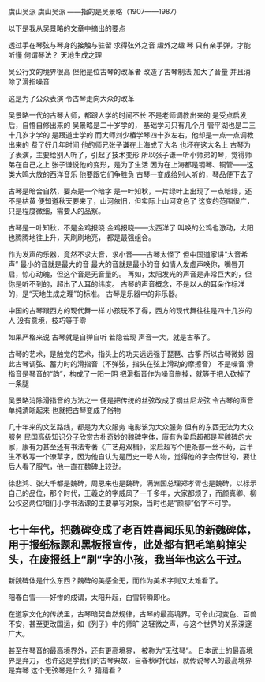 虞山吴派
虞山吴派
——指的是吴景略（1907——1987）
 
以下是我从吴景略的文章中摘出的要点
 
 
   透过手在琴弦与琴身的接触与驻留
   求得弦外之音  趣外之趣
   琴
   只有亲手弹，才能听懂
   何谓琴法？
   天地生成之理
 
 
吴公行文的境界很高
但他是位古琴的改革者
改造了古琴制法
加大了音量
并且消除了滑指噪音
 
这是为了公众表演
令古琴走向大众的改革
 
吴景略一代的古琴大师，都跟人学的时间不长
不是老师调教出来的
是受点启发后，自悟自修出来的
吴景略是二十岁学的，
基础学习只有几个月
管平湖也是二三十几岁才学的
是跟道士学的
而大师刘少椿学琴四十岁左右，他却是一点一点调教出来的
费了好几年时间
他的师兄张子谦在上海成了大名
也坏在这大名上
古琴为了表演，主要给别人听了，引起了技术变形
所以张子谦一听小师弟的琴，觉得师弟在自己之上
张子谦说他的变形，是为了生活
因为在上海都是钢琴、铜管——这类大鸣大放的西洋音乐
他要跟它们争胜负
古琴一变成给别人听的，琴品便下去了
 
古琴是暗合自然，要点是一个暗字
是一叶知秋，一片绿叶上出现了一点暗绿，还不是枯黄
便知道秋天要来了，山河依旧，但实际上山河变色了
这变的范围很广，只是程度微细，需要人的品察。
 
古琴是一叶知秋，不是金鸡报晓
金鸡报晓——太西洋了
叫唤的公鸡也激动，太阳也腾腾地往上升，天刷刷地亮，
都是最强组合。
 
作为发声的乐器，竟然不求大音，求小音——古琴太怪了
但中国道家讲“大音希声”
最小的音就是最大的音
最大的音就是最小的音
 如情人发虚声唤你，嘴唇开启，惊心动魄，但这个音是无音量的。
 再如，太阳发光的声音是非常巨大的，但你是听不到的，超出了人耳的纬度。
 古琴的声音概念，不是以人的耳朵作标准的，是“天地生成之理”的标准。
古琴是乐器中的非乐器。
 
中国的古琴跟西方的现代舞一样
小孩玩不了得，西方的现代舞往往是四十几岁的人
没有意境，技巧等于零
 
如果严格来说
古琴就是自弹自听
若隐若现
声音一大，就是古筝了。
 
古琴的艺术，是触觉的艺术，指头上的功夫远远强于琵琶、古筝
所以古琴微妙
 因此古琴调弦、蓄力时的滑指音（不弹弦，指头在弦上滑动的摩擦音）
不是噪音
滑指音是琴音的“韵”，构成了一阳一阴
把滑指音作为噪音删掉，就等于把人砍掉了一条腿
 
吴景略消除滑指音的方法之一
便是把传统的丝弦改成了钢丝尼龙弦
令古琴的声音单纯清晰起来
也就把古琴变成了俗物
 
几十年来的文艺路线，都是为大众服务
电影该为大众服务
但有的东西无法为大众服务
 民国高级知识分子欣赏古朴奇妙的魏碑字体，康有为梁启超都是写魏碑的大家，康有为甚至还有书法专著《广艺舟双楫》，梁启超写个便条都一丝不苟，后半生不敢写一个潦草字，因为他自认为是历史一号人物，觉得他的字会传世的，要让后人看了服气，他一直在魏碑上较劲。
 
 徐悲鸿、张大千都是魏碑，周恩来也是魏碑，满洲国总理郑孝胥也是魏碑，以标示自己的品位，那个时代，王羲之的字威风了一千多年，大家都烦了，而颜真卿、柳公权这两位咱们小学书法课的主要摹写对象，当时也是“颜柳”俗字不可学。
 
 七十年代，把魏碑变成了老百姓喜闻乐见的新魏碑体，用于报纸标题和黑板报宣传，此处都有把毛笔剪掉尖头，在废报纸上“刷”字的小孩，我当年也这么干过。
-------
 
 新魏碑体是什么东西？魏碑的美感全无，而作为美术字则又太难看了。
 
阳春白雪——好惨的成谓，太阳升起，白雪转瞬即化。
 
 在道家文化的传统里，古琴暗契自然规律，古琴的最高境界，可令山河变色、百兽不安，甚至更改国运，如《列子》中的师旷
这轻微之声，与这个世界的关系深邃广大。
 
甚至在琴音的最高境界外，还有更高境界，
被称为“无弦琴”。
日本武士的最高境界是弃刀，
 也许这是学我们的古琴典故，自春秋时代起，就传说琴人的最高境界是弃琴
这个无弦琴是什么？
猜猜看？
 
 
 
 
 
 
  
